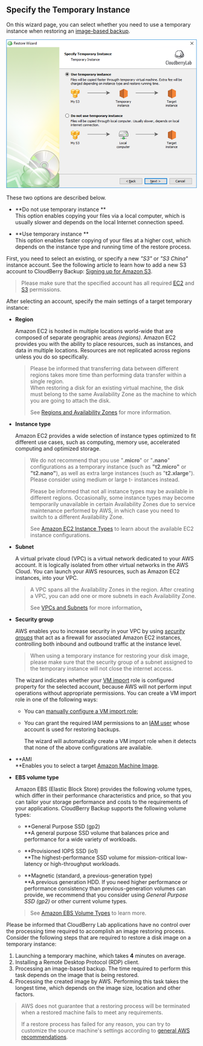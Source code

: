 ## Specify the Temporary Instance

On this wizard page, you can select whether you need to use a temporary instance when restoring an [image-based backup](/chapter1/step-3-choose-data-to-restore/34-restore-a-disk-image-or-network-share.md).

![](/assets/image-based-restore-to-ami-temp-instance.png)

These two options are described below.

* **Do not use temporary instance **  
  This option enables copying your files via a local computer, which is usually slower and depends on the local Internet connection speed.

* **Use temporary instance **  
  This option enables faster copying of your files at a higher cost, which depends on the instance type and running time of the restore process.

First, you need to select an existing, or specify a new _"S3"_ or _"S3 China"_ instance account. See the following article to learn how to add a new S3 account to CloudBerry Backup: [Signing up for Amazon S3](https://help.cloudberrylab.com/cloudberry-backup/signing-up-for-the-cloud/amazon-aws/signing-up-for-amazon-s3).

> Please make sure that the specified account has all required [EC2](/concepts/permissions.md) and [S3](https://docs.aws.amazon.com/AmazonS3/latest/dev/s3-access-control.html) permissions.

After selecting an account, specify the main settings of a target temporary instance:

* **Region**

  Amazon EC2 is hosted in multiple locations world-wide that are composed of separate geographic areas _\(regions\)_. Amazon EC2 provides you with the ability to place resources, such as instances, and data in multiple locations. Resources are not replicated across regions unless you do so specifically.

  > Please be informed that transferring data between different regions takes more time than performing data transfer within a single  region.  
  > When restoring a disk for an existing virtual machine, the disk must belong to the same Availability Zone as the  machine to which you are going to attach the disk.
  >
  > See [Regions and Availability Zones](https://docs.aws.amazon.com/AWSEC2/latest/UserGuide/using-regions-availability-zones.html) for more information.

* **Instance type**

  Amazon EC2 provides a wide selection of instance types optimized to fit different use cases, such as computing, memory use, accelerated computing and optimized storage.

  > We do not recommend that you use "**.micro**" or "**.nano**" configurations as a temporary instance \(such as **"t2.micro"** or **"t2.nano"**\), as well as extra large instances \(such as "**t2.xlarge**"\). Please consider using medium or large t- instances instead.  
  >   
  > Please be informed that not all instance types may be available in different regions. Occasionally, some instance types may become temporarily unavailable in certain Availability Zones due to service maintenance performed by AWS, in which case you need to switch to a different Availability Zone.  
  >   
  > See [Amazon EC2 Instance Types](https://aws.amazon.com/ec2/instance-types/) to learn about the available EC2 instance configurations.

* **Subnet**

  A virtual private cloud \(VPC\) is a virtual network dedicated to your AWS account. It is logically isolated from other virtual networks in the AWS Cloud. You can launch your AWS resources, such as Amazon EC2 instances, into your VPC.

  > A VPC spans all the Availability Zones in the region. After creating a VPC, you can add one or more subnets in each Availability Zone.
  >
  > See [VPCs and Subnets](https://www.gitbook.com/book/yuriyshutov/restore-wizard-draft/edit#) for more information[.](https://www.gitbook.com/book/yuriyshutov/restore-wizard-draft/edit#)

* **Security group**

  AWS enables you to increase security in your VPC by using [_security groups_](https://docs.aws.amazon.com/AmazonVPC/latest/UserGuide/VPC_SecurityGroups.html) that act as a firewall for associated Amazon EC2 instances, controlling both inbound and outbound traffic at the instance level.

  > When using a temporary instance for restoring your disk image, please make sure that the security group of a subnet assigned to the temporary instance will not close the internet access.

  The wizard indicates whether your [VM import](https://docs.aws.amazon.com/vm-import/latest/userguide/what-is-vmimport.html) role is configured property for the selected account, because AWS will not perform input operations without appropriate permissions. You can create a VM import role in one of the following ways:

  * You can [manually configure a VM import role](https://www.cloudberrylab.com/blog/how-to-configure-vmimport-role/);

  * You can grant the required IAM permissions to an [IAM user](https://docs.aws.amazon.com/IAM/latest/UserGuide/id_groups.html) whose account is used for restoring backups.

    The wizard will automatically create a VM import role when it detects that none of the above configurations are available.

* **AMI                                                    
  **Enables you to select a target [Amazon Machine Image](https://docs.aws.amazon.com/AWSEC2/latest/UserGuide/AMIs.html).

* **EBS volume type**

  Amazon EBS \(Elastic Block Store\) provides the following volume types, which differ in their performance characteristics and price, so that you can tailor your storage performance and costs to the requirements of your applications. CloudBerry Backup supports the following volume types:

  * **General Purpose SSD \(gp2\)                                            
    **A general purpose SSD volume that balances price and performance for a wide variety of workloads.

  * **Provisioned IOPS SSD \(io1\)                                            
    **The highest-performance SSD volume for mission-critical low-latency or high-throughput workloads.

  * **Magnetic \(standard, a previous-generation type\)                                            
    **A previous generation HDD. If you need higher performance or performance consistency than previous-generation volumes can provide, we recommend that you consider using _General Purpose SSD \(gp2\)_ or other current volume types.

  > See [Amazon EBS Volume Types](https://www.gitbook.com/book/yuriyshutov/restore-wizard-draft/edit#) to learn more.

Please be informed that CloudBerry Lab applications have no control over the processing time required to accomplish an image restoring process. Consider the following steps that are required to restore a disk image on a temporary instance:

1. Launching a temporary machine, which takes **4** minutes on average.
2. Installing a Remote Desktop Protocol \(RDP\) client. 
3. Processing an image-based backup. The time required to perform this task depends on the image that is being restored.
4. Processing the created image by AWS. Performing this task takes the longest time, which depends on the image size, location and other factors.

> AWS does not guarantee that a restoring process will be terminated when a restored machine fails to meet any requirements.
>
> If a restore process has failed for any reason, you can try to customize the source machine's settings according to [general AWS recommendations](https://docs.aws.amazon.com/vm-import/latest/userguide/vmimport-troubleshooting.html).



